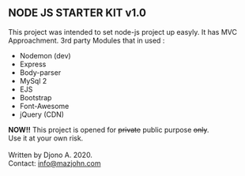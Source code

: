 NODE JS STARTER KIT v1.0
-------------------------

This project was intended to set node-js project up easyly.
It has MVC Approachment.
3rd party Modules that in used :
- Nodemon (dev)
- Express
- Body-parser
- MySql 2
- EJS
- Bootstrap
- Font-Awesome
- jQuery (CDN)

**NOW!!** This project is opened for ~~private~~ public purpose ~~only~~. <br>
Use it at your own risk. <br>
<br>
Written by Djono A. 2020. <br>
Contact: info@mazjohn.com
